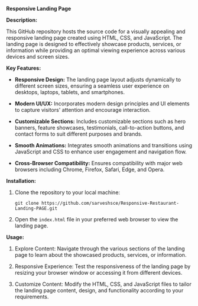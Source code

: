 **Responsive Landing Page**

**Description:**

This GitHub repository hosts the source code for a visually appealing and responsive landing page created using HTML, CSS, and JavaScript. The landing page is designed to effectively showcase products, services, or information while providing an optimal viewing experience across various devices and screen sizes.

**Key Features:**

- **Responsive Design:** The landing page layout adjusts dynamically to different screen sizes, ensuring a seamless user experience on desktops, laptops, tablets, and smartphones.

- **Modern UI/UX:** Incorporates modern design principles and UI elements to capture visitors' attention and encourage interaction.

- **Customizable Sections:** Includes customizable sections such as hero banners, feature showcases, testimonials, call-to-action buttons, and contact forms to suit different purposes and brands.

- **Smooth Animations:** Integrates smooth animations and transitions using JavaScript and CSS to enhance user engagement and navigation flow.

- **Cross-Browser Compatibility:** Ensures compatibility with major web browsers including Chrome, Firefox, Safari, Edge, and Opera.

**Installation:**

1. Clone the repository to your local machine:

   ```
   git clone https://github.com/sarveshsce/Responsive-Restaurant-Landing-PAGE.git
   ```

2. Open the `index.html` file in your preferred web browser to view the landing page.

**Usage:**

1. Explore Content: Navigate through the various sections of the landing page to learn about the showcased products, services, or information.

2. Responsive Experience: Test the responsiveness of the landing page by resizing your browser window or accessing it from different devices.

3. Customize Content: Modify the HTML, CSS, and JavaScript files to tailor the landing page content, design, and functionality according to your requirements.



